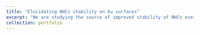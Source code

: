 ```yaml
---
title: "Elucidating NHCs stability on Au surfaces"
excerpt: "We are studying the source of improved stability of NHCs over thiols on gold surfaces <br/><img src='/images/Picture2.png'>"
collection: portfolio
---
```


